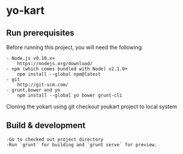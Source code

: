 # yo-kart

## Run prerequisites

Before running this project, you will need the following:

    - Node.js v0.10.x+
        https://nodejs.org/download/
    - npm (which comes bundled with Node) v2.1.0+
        npm install --global npm@latest
    - git
        http://git-scm.com/
    - grunt,bower and yo
        npm install --global yo bower grunt-cli
Cloning the yokart
   using git checkout youkart project to local system
## Build & development
    -Go to checked out project directory 
    -Run `grunt` for building and `grunt serve` for preview.

